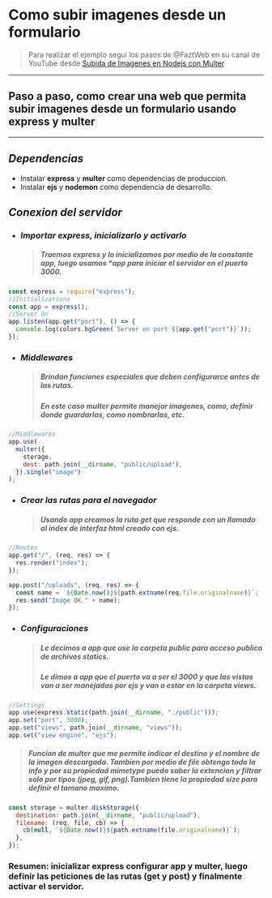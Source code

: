 # **Como subir imagenes desde un formulario**

> Para realizar el ejemplo segui los pasos de @FaztWeb en su canal de YouTube desde [Subida de Imagenes en Nodejs con Multer](https://www.youtube.com/watch?v=AbJ-y2vZgBs)

---

## **Paso a paso, como crear una web que permita subir imagenes desde un formulario usando express y multer**

---

## _Dependencias_

- Instalar **express** y **multer** como dependencias de produccion.
- Instalar **ejs** y **nodemon** como dependencia de desarrollo.

## _Conexion del servidor_

- ### _Importar *express*, inicializarlo y activarlo_

  > ##### Traemos **express** y lo inicializamos por medio de la constante **app**, luego usamos \*_app_ para iniciar el servidor en el puerto 3000.

```javascript
const express = require("express");
//Initializations
const app = express();
//Server On
app.listen(app.get("port"), () => {
  console.log(colors.bgGreen(`Server on port ${app.get("port")}`));
});
```

- ### _Middlewares_
  > ##### Brindan funciones especiales que deben configurarce antes de las rutas.
  >
  > ##### En este caso **multer** permite manejar imagenes, como, definir donde guardarlas, como nombrarlas, etc.

```javascript
//Middlewares
app.use(
  multer({
    storage,
    dest: path.join(__dirname, "public/upload"),
  }).single("image")
);
```

- ### _Crear las rutas para el navegador_
  > ##### Usando **app** creamos la ruta _get_ que **res**ponde con un llamado al **index** de interfaz html creado con **ejs**.

```javascript
//Routes
app.get("/", (req, res) => {
  res.render("index");
});

app.post("/uploads", (req, res) => {
  const name = `${Date.now()}${path.extname(req.file.originalname)}`;
  res.send("Image OK " + name);
});
```

- ### _Configuraciones_
  > ##### Le decimos a **app** que use la carpeta _public_ para acceso publico de archivos _statics_.
  >
  > ##### Le dimos a **app** que el puerto va a ser el 3000 y que las vistas van a ser manejadas por **ejs** y van a estar en la carpeta _views_.

```javascript
//Settings
app.use(express.static(path.join(__dirname, "./public")));
app.set("port", 3000);
app.set("views", path.join(__dirname, "views"));
app.set("view engine", "ejs");
```

> ##### Funcion de **multer** que me permite indicar el destino y el nombre de la imagen descargada. Tambien por medio de _file_ obtengo toda la info y por su propiedad mimetype puedo saber la extencion y filtrar solo por tipos (jpeg, gif, png).Tambien tiene la propiedad _size_ para definir el tamano maximo.

```javascript
const storage = multer.diskStorage({
  destination: path.join(__dirname, "public/upload"),
  filename: (req, file, cb) => {
    cb(null, `${Date.now()}${path.extname(file.originalname)}`);
  },
});
```

### **Resumen:** inicializar **express** configurar **app** y **multer**, luego definir las peticiones de las rutas (get y post) y finalmente activar el servidor.
